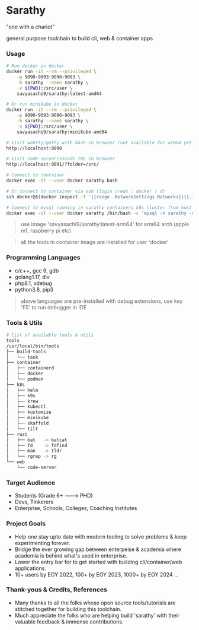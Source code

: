 # Sarathy
"one with a chariot"

general purpose toolchain to build cli, web & container apps

### Usage
```bash
# Run docker in docker
docker run -it --rm --privileged \
    -p 9090-9093:9090-9093 \
    -h sarathy --name sarathy \
    -v ${PWD}:/src/user \
    savyasachi9/sarathy:latest-amd64

# Or run minikube in docker
docker run -it --rm --privileged \
    -p 9090-9093:9090-9093 \
    -h sarathy --name sarathy \
    -v ${PWD}:/src/user \
    savyasachi9/sarathy:minikube-amd64

# Visit webtty/gotty with bash in browser (not available for arm64 yet)
http://localhost:9090

# Visit code-server/vscode IDE in browser
http://localhost:9091/?folder=/src/

# Connect to container
docker exec -it --user docker sarathy bash

# Or connect to container via ssh (login creds : docker / d)
ssh docker@$(docker inspect -f '{{range .NetworkSettings.Networks}}{{.IPAddress}}{{end}}' sarathy)

# Connect to mysql running in sarathy containers k8s cluster from host OS (if using minikube image)
docker exec -it --user docker sarathy /bin/bash -c 'mysql -h sarathy -u root -proot'
```
> use image 'savyasachi9/sarathy:latest-arm64' for arm64 arch (apple m1, raspberry pi etc)

> all the tools in container image are installed for user 'docker'

### Programming Languages
- c/c++, gcc 9, gdb
- golang1.17, dlv
- php8.1, xdebug
- python3.8, pip3

> above languages are pre-installed with debug extensions, use key 'F5' to run debugger in IDE


### Tools & Utils
```bash
# list of available tools & utils
tools
/usr/local/bin/tools
├── build-tools
│   └── task
├── container
│   ├── containerd
│   ├── docker
│   └── podman
├── k8s
│   ├── helm
│   ├── k9s
│   ├── krew
│   ├── kubectl
│   ├── kustomize
│   ├── minikube
│   ├── skaffold
│   └── tilt
├── rust
│   ├── bat   -> batcat
│   ├── fd    -> fdfind
│   ├── man   -> tldr
│   └── rgrep -> rg
└── web
    └── code-server
```

### Target Audience
- Students (Grade 6+ ---> PHD)
- Devs, Tinkerers
- Enterprise, Schools, Colleges, Coaching Institutes

### Project Goals
- Help one stay upto date with modern tooling to solve problems & keep experimenting forever.
- Bridge the ever growing gap between enterpeise & academia where academia is behind what's used in enterprise.
- Lower the entry bar for to get started with building cli/container/web applications.
- 10+ users by EOY 2022, 100+ by EOY 2023, 1000+ by EOY 2024 ...

### Thank-yous & Credits, References
- Many thanks to all the folks whose open source tools/tutorials are stitched together for building this toolchain.
- Much appreciate the folks who are helping build 'sarathy' with their valuable feedback & immense contributions.